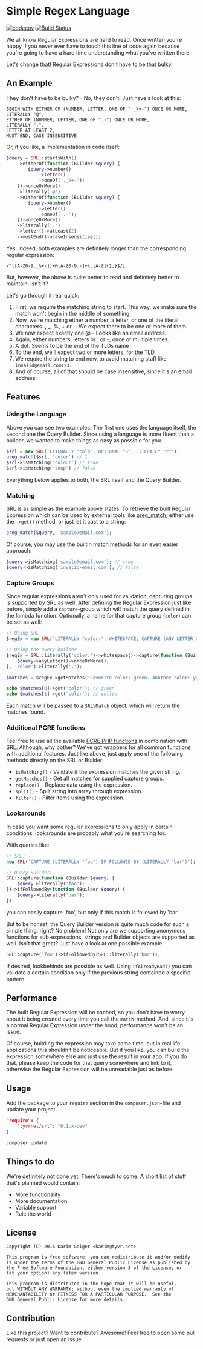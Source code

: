 # Simple Regex Language

[![codecov](https://codecov.io/gh/TYVRNET/SRL/branch/master/graph/badge.svg)](https://codecov.io/gh/TYVRNET/SRL)
[![Build Status](https://travis-ci.org/TYVRNET/SRL.svg?branch=master)](https://travis-ci.org/TYVRNET/SRL)

We all know Regular Expressions are hard to read. Once written you're
happy if you never ever have to touch this line of code again because
you're going to have a hard time understanding what you've written there.

Let's change that! Regular Expressions don't have to be that bulky.

## An Example

They don't have to be bulky? - No, they don't! Just have a look at this:

```
BEGIN WITH EITHER OF (NUMBER, LETTER, ONE OF "._%+-") ONCE OR MORE,
LITERALLY "@",
EITHER OF (NUMBER, LETTER, ONE OF ".-") ONCE OR MORE,
LITERALLY ".",
LETTER AT LEAST 2,
MUST END, CASE INSENSITIVE
```

Or, if you like, a implementation in code itself:

```php
$query = SRL::startsWith()
    ->eitherOf(function (Builder $query) {
        $query->number()
            ->letter()
            ->oneOf('._%+-');
    })->onceOrMore()
    ->literally('@')
    ->eitherOf(function (Builder $query) {
        $query->number()
            ->letter()
            ->oneOf('.-');
    })->onceOrMore()
    ->literally('.')
    ->letter()->atLeast(2)
    ->mustEnd()->caseInsensitive();
```

Yes, indeed, both examples are definitely longer than the corresponding
regular expression:

```
/^([A-Z0-9._%+-])+@[A-Z0-9.-]+\.[A-Z]{2,}$/i
```

But, however, the above is quite better to read and definitely better
to maintain, isn't it?

Let's go through it real quick:

1. First, we require the matching string to start. This way, we make sure
the match won't begin in the middle of something.
2. Now, we're matching either a number, a letter, or one of the literal
characters ., _, %, + or -. We expect there to be one or more of them.
3. We now expect exactly one @ - Looks like an email address.
4. Again, either numbers, letters or . or -, once or multiple times.
5. A dot. Seems to be the end of the TLDs name
6. To the end, we'll expect two or more letters, for the TLD.
7. We require the string to end now, to avoid matching stuff like 
`invalid@email.com123`.
8. And of course, all of that should be case insensitive, since it's
an email address.

## Features

### Using the Language

Above you can see two examples. The first one uses the language itself,
the second one the Query Builder. Since using a language is more fluent
than a builder, we wanted to make things as easy as possible for you.

```php
$srl = new SRL('LITERALLY "colo", OPTIONAL "u", LITERALLY "r"');
preg_match($srl, 'color') // 1
$srl->isMatching('colour') // true
$srl->isMatching('soup') // false
```

Everything below applies to both, the SRL itself and the Query Builder.

### Matching

SRL is as simple as the example above states. To retrieve
the built Regular Expression which can be used by external tools like
[preg_match](http://php.net/manual/en/function.preg-match.php), either
use the `->get()` method, or just let it cast to a string:

```php
preg_match($query, 'sample@email.com');
```

Of course, you may use the builtin match methods for an even easier
approach:

```php
$query->isMatching('sample@email.com'); // true
$query->isMatching('invalid-email.com'); // false
```

### Capture Groups

Since regular expressions aren't only used for validation, capturing
groups is supported by SRL as well. After defining the Regular
Expression just like before, simply add a `capture`-group which will
match the query defined in the lambda function. Optionally, a name for
that capture group (`color`) can be set as well:

```php
// Using SRL
$regEx = new SRL('LITERALLY "color:", WHITESPACE, CAPTURE (ANY LETTER ONCE OR MORE) AS "color", LITERALLY "."');

// Using the query builder
$regEx = SRL::literally('color:')->whitespace()->capture(function (Builder $query) {
    $query->anyLetter()->onceOrMore();
}, 'color')->literally('.');

$matches = $regEx->getMatches('Favorite color: green. Another color: yellow.');

echo $matches[0]->get('color'); // green
echo $matches[1]->get('color'); // yellow
```

Each match will be passed to a `SRL\Match` object, which will return the
matches found.

### Additional PCRE functions

Feel free to use all the available [PCRE PHP functions](http://php.net/manual/en/ref.pcre.php)
in combination with SRL. Although, why bother? We've got wrappers for
all common functions with additional features. Just like above, just
apply one of the following methods directly on the SRL or Builder:

* `isMatching()` - Validate if the expression matches the given string.
* `getMatches()` - Get all matches for supplied capture groups.
* `replace()` - Replace data using the expression.
* `split()` - Split string into array through expression.
* `filter()` - Filter items using the expression.

### Lookarounds

In case you want some regular expressions to only apply in certain
conditions, lookarounds are probably what you're searching for.

With queries like:

```php
// SRL:
new SRL('CAPTURE (LITERALLY "foo") IF FOLLOWED BY (LITERALLY "bar")');

// Query Builder:
SRL::capture(function (Builder $query) {
    $query->literally('foo');
})->ifFollowedBy(function (Builder $query) {
    $query->literally('bar');
});
```

you can easily capture 'foo', but only if this match is followed by
'bar'.

But to be honest, the Query Builder version is quite much code for
such a simple thing, right? No problem! Not only are we supporting
anonymous functions for sub-expressions, strings and Builder objects
are supported as well.
Isn't that great? Just have a look at one possible example:

```php
SRL::capture('foo')->ifFollowedBy(SRL::literally('bar'));
```

If desired, lookbehinds are possible as well. Using `ifAlreadyHad()`
you can validate a certain condition only if the previous string
contained a specific pattern.

## Performance

The built Regular Expression will be cached, so you don't have to worry
about it being created every time you call the `match`-method. And,
since it's a normal Regular Expression under the hood, performance
won't be an issue.

Of course, building the expression may take some time, but in real life
applications this shouldn't be noticeable. But if you like, you can
build the expression somewhere else and just use the result in your app.
If you do that, please keep the code for that query somewhere and link
to it, otherwise the Regular Expression will be unreadable just as before.

## Usage

Add the package to your ``require`` section in the ``composer.json``-file
and update your project.

```json
"require": {
    "tyvrnet/srl": "0.1.x-dev"
}
```

```sh
composer update
```

## Things to do

We're definitely not done yet. There's much to come. A short list of
stuff that's planned would contain:

* More functionality
* More documentation
* Variable support
* Rule the world

## License

    Copyright (C) 2016 Karim Geiger <karim@tyvr.net>

    This program is free software: you can redistribute it and/or modify
    it under the terms of the GNU General Public License as published by
    the Free Software Foundation, either version 3 of the License, or
    (at your option) any later version.

    This program is distributed in the hope that it will be useful,
    but WITHOUT ANY WARRANTY; without even the implied warranty of
    MERCHANTABILITY or FITNESS FOR A PARTICULAR PURPOSE.  See the
    GNU General Public License for more details.

## Contribution

Like this project? Want to contribute? Awesome! Feel free to open some
pull requests or just open an issue.